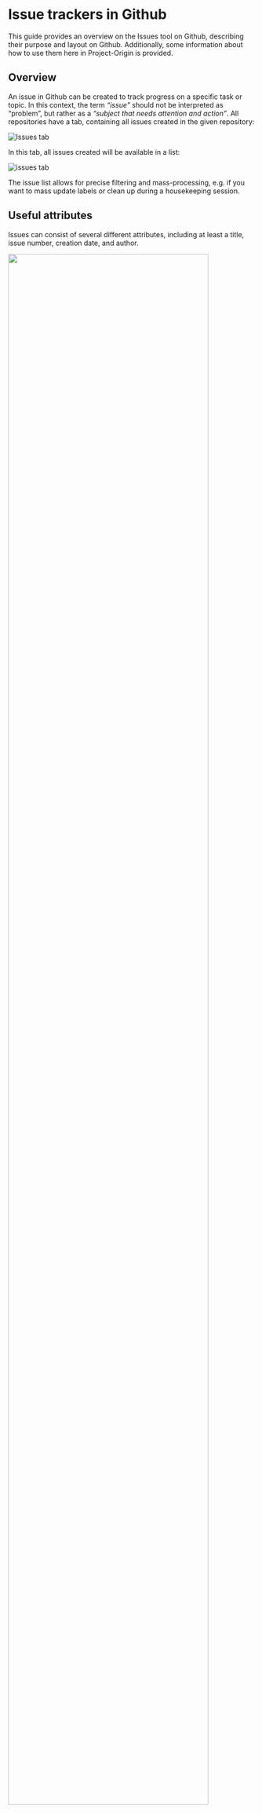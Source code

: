 # Issue trackers in Github
This guide provides an overview on the Issues tool on Github, describing their purpose and layout on Github. Additionally, some information about how to use them here in Project-Origin is provided.  

## Overview
An issue in Github can be created to track progress on a specific task or topic. 
In this context, the term _“issue”_ should not be interpreted as “problem”, but rather as a _“subject that needs attention and action”_. 
All repositories have a tab, containing all issues created in the given repository:

![Issues tab](figures/issues.png)

In this tab, all issues created will be available in a list:

![issues tab](figures/issues-list.png)

The issue list allows for precise filtering and mass-processing, e.g. if you want to mass update labels or clean up during a housekeeping session.

## Useful attributes
Issues can consist of several different attributes, including at least a title, issue number, creation date, and author.

<img src="figures/issue-example.png" width="90%"/>

Attributes that are useful when working with issues are 'assignees', who are the ones responsible for ensuring progress on the issue, and 'labels', which can help indicate the type of issue.

<img src="figures/attributes.png" width="30%"/>

If you wish to change, add or delete a label, click on the gear icon next to it (In the [_quick issue view_](#handling-issues-directly-in-the-projects-view) click on the label). 

As work on the issue progresses, Actions related to the issue will be visible in the issue item:

<img src="figures/issues-biggerindividualview.png" width="75%"/>

If there are pull requests in the Github Organization related to the issue, these can be linked to the issue, to track progress on these as well:

<img src="figures/link-to-pr.png" width="30%"/>

To make sure to follow progress on issues relevant to you, you can subscribe to an issue, to get notifications whenever an update happens. 

<img src="figures/subscribe.png" width="30%"/>!

If you are mentioned in an issue or have created it, you will be automatically notified.

## Mentioning, notifying people and tasks, and cross-referencing
You can cross-reference all content everywhere by just putting # and the issue number or pull request number in your text. 
If you do, the referenced element will get a link to the referencing element. 
As an example: If you write _"#90"_ you reference the pull request that initially created this document. 

<img src="figures/tagging-pr.png" width="70%"/>
 
The same works for people. 
You can reference them using @ and their username. For example _@lenucksi_ or _@lauranolling_.

<img src="figures/tagging-person.png" width="70%"/>

## Issues in Projects views
As an alternative to the full list of issues in the Issues tab, issues can be put into customized Project views, a list of which is found under the Projects tab:

![issues tab](figures/projects.png)

In Projects, the advantage is that you can make your own custom views, and sort the issues by issues by topic, priority, status, and others. 
Projects can be viewed either as a KANBAN (see also: Trello) style board or as a list. 

Note that you can add _items_ in the Projects views. 
These will be created as _draft issues_. 
However, these are local to the project board and have very little features. 
There's a button in the _draft issue_ to convert them to a "real" issue.

The Projects views also offer you a _quick issue view_ if you click on an issue's title:

![issues tab](figures/projects-list-inline-issueview.png)

To learn more about the Github Projects feature, you can take a look at the [Projects Guide](https://github.com/project-origin/origin-collaboration/tree/main/guides/projects.md).

## Task Lists using Issues
Creating task lists to keep track of progress on a specific block of work can be very useful. You can use issues to divide a larger task into smaller to-do's and track progress on these to-do's using Github's Task List feature:

<img src="figures/issues_task_list.png" width="70%"/>

When adding tasks you can either tag existing issues, or — when you have written down your to-do's — convert these to issues:

<img src="figures/issues_task_issue_tag_issue.png" width="70%"/>
<img src="figures/issues_task_issue_create.png" width="70%"/>

When you navigate to one of the issues linked in the task list, Github will show the issue number of the task list:

<img src="figures/issues_task_tracked_by.png" width="50%"/>

Github will automatically keep track of the tasks, so when issues are closed, they will automatically be marked as "complete" in the task list. Alternatively, you can mark tasks as complete, by clicking the checkbox. The number of task completed is shown in the issue containing the task list:

<img src="figures/issues_task_tracking.png" width="70%"/>

For more information about Github Task Lists, you can take a look at [Github's official Documentation on task lists](https://docs.github.com/en/get-started/writing-on-github/working-with-advanced-formatting/about-task-lists).

## Issue Templates

To use issues in Project Origin, we have set up some issue templates, to make sure that all the relevant information will be included, and that it is easier to find the issues to people for whom it is relevant. Take a look at the [Issue templates here](https://github.com/project-origin/origin-collaboration/issues/new/choose).
